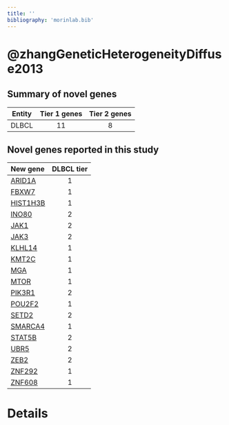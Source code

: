 ```yaml
---
title: ''
bibliography: 'morinlab.bib'
---
```


# @zhangGeneticHeterogeneityDiffuse2013
## Summary of novel genes

|Entity| Tier 1 genes| Tier 2 genes|
|:-:|:-:|:-:|
|DLBCL|11|8|

## Novel genes reported in this study

|New gene|DLBCL tier|
|:-|:-:|
|[ARID1A](ARID1A)|1 |
|[FBXW7](FBXW7)|1 |
|[HIST1H3B](HIST1H3B)|1 |
|[INO80](INO80)|2 |
|[JAK1](JAK1)|2 |
|[JAK3](JAK3)|2 |
|[KLHL14](KLHL14)|1 |
|[KMT2C](KMT2C)|1 |
|[MGA](MGA)|1 |
|[MTOR](MTOR)|1 |
|[PIK3R1](PIK3R1)|2 |
|[POU2F2](POU2F2)|1 |
|[SETD2](SETD2)|2 |
|[SMARCA4](SMARCA4)|1 |
|[STAT5B](STAT5B)|2 |
|[UBR5](UBR5)|2 |
|[ZEB2](ZEB2)|2 |
|[ZNF292](ZNF292)|1 |
|[ZNF608](ZNF608)|1 |

# Details

